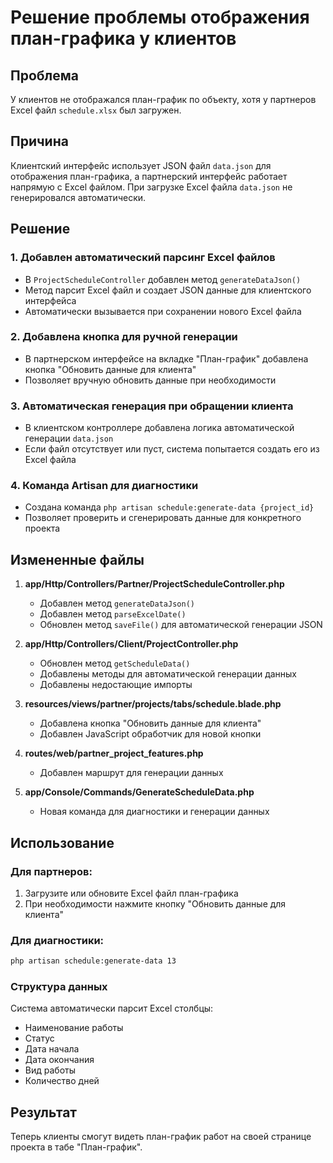 # Решение проблемы отображения план-графика у клиентов

## Проблема
У клиентов не отображался план-график по объекту, хотя у партнеров Excel файл `schedule.xlsx` был загружен.

## Причина
Клиентский интерфейс использует JSON файл `data.json` для отображения план-графика, а партнерский интерфейс работает напрямую с Excel файлом. При загрузке Excel файла `data.json` не генерировался автоматически.

## Решение

### 1. Добавлен автоматический парсинг Excel файлов
- В `ProjectScheduleController` добавлен метод `generateDataJson()` 
- Метод парсит Excel файл и создает JSON данные для клиентского интерфейса
- Автоматически вызывается при сохранении нового Excel файла

### 2. Добавлена кнопка для ручной генерации
- В партнерском интерфейсе на вкладке "План-график" добавлена кнопка "Обновить данные для клиента"
- Позволяет вручную обновить данные при необходимости

### 3. Автоматическая генерация при обращении клиента
- В клиентском контроллере добавлена логика автоматической генерации `data.json`
- Если файл отсутствует или пуст, система попытается создать его из Excel файла

### 4. Команда Artisan для диагностики
- Создана команда `php artisan schedule:generate-data {project_id}`
- Позволяет проверить и сгенерировать данные для конкретного проекта

## Измененные файлы

1. **app/Http/Controllers/Partner/ProjectScheduleController.php**
   - Добавлен метод `generateDataJson()`
   - Добавлен метод `parseExcelDate()`
   - Обновлен метод `saveFile()` для автоматической генерации JSON

2. **app/Http/Controllers/Client/ProjectController.php**
   - Обновлен метод `getScheduleData()`
   - Добавлены методы для автоматической генерации данных
   - Добавлены недостающие импорты

3. **resources/views/partner/projects/tabs/schedule.blade.php**
   - Добавлена кнопка "Обновить данные для клиента"
   - Добавлен JavaScript обработчик для новой кнопки

4. **routes/web/partner_project_features.php**
   - Добавлен маршрут для генерации данных

5. **app/Console/Commands/GenerateScheduleData.php**
   - Новая команда для диагностики и генерации данных

## Использование

### Для партнеров:
1. Загрузите или обновите Excel файл план-графика
2. При необходимости нажмите кнопку "Обновить данные для клиента"

### Для диагностики:
```bash
php artisan schedule:generate-data 13
```

### Структура данных
Система автоматически парсит Excel столбцы:
- Наименование работы
- Статус 
- Дата начала
- Дата окончания
- Вид работы
- Количество дней

## Результат
Теперь клиенты смогут видеть план-график работ на своей странице проекта в табе "План-график".
